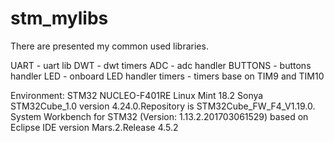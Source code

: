 # stm_mylibs

There are presented my common used libraries.

UART - uart lib
DWT - dwt timers 
ADC - adc handler
BUTTONS - buttons handler
LED - onboard LED handler
timers - timers base on TIM9 and TIM10


Environment:
STM32 NUCLEO-F401RE
Linux Mint 18.2 Sonya
STM32Cube_1.0 version 4.24.0.Repository is STM32Cube_FW_F4_V1.19.0.
System Workbench for STM32 (Version: 1.13.2.201703061529) based on Eclipse IDE version Mars.2.Release 4.5.2